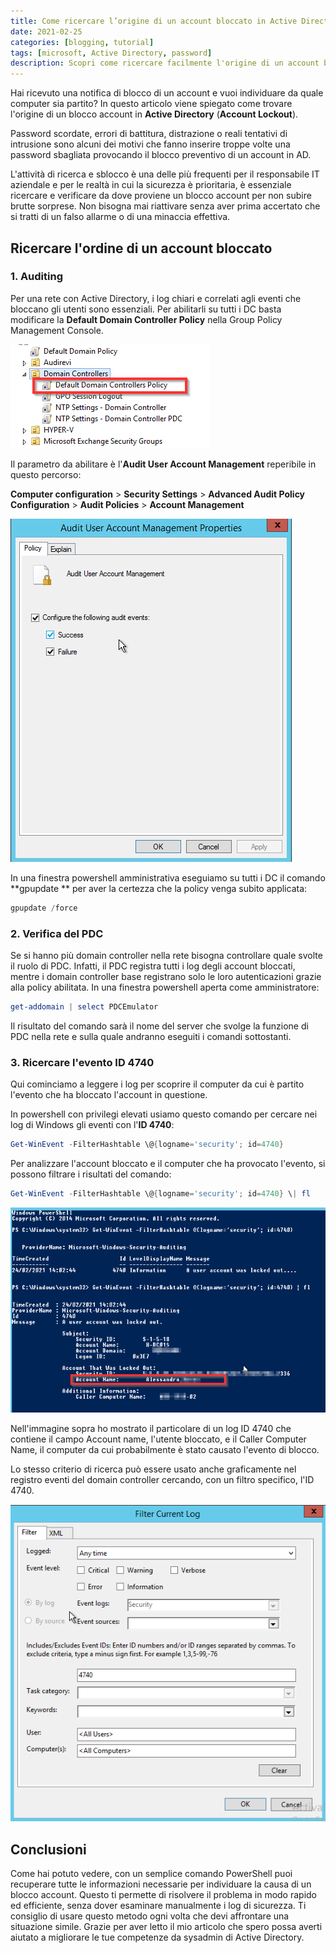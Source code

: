 ```yaml
---
title: Come ricercare l’origine di un account bloccato in Active Directory
date: 2021-02-25
categories: [blogging, tutorial]
tags: [microsoft, Active Directory, password] 
description: Scopri come ricercare facilmente l'origine di un account bloccato in Active Directory ...
---
```


Hai ricevuto una notifica di blocco di un account e vuoi individuare da quale computer sia partito? In questo articolo viene spiegato come trovare l'origine di un blocco account in **Active Directory** (**Account Lockout**).

Password scordate, errori di battitura, distrazione o reali tentativi di intrusione sono alcuni dei motivi che fanno inserire troppe volte una password sbagliata provocando il blocco preventivo di un account in AD.

L'attività di ricerca e sblocco è una delle più frequenti per il responsabile IT aziendale e per le realtà in cui la sicurezza è prioritaria, è essenziale ricercare e verificare da dove proviene un blocco account per non subire brutte sorprese. Non bisogna mai riattivare senza aver prima accertato che si tratti di un falso allarme o di una minaccia effettiva.

## Ricercare l'ordine di un account bloccato

### 1. Auditing

Per una rete con Active Directory, i log chiari e correlati agli eventi che bloccano gli utenti sono essenziali. Per abilitarli su tutti i DC basta modificare la **Default Domain Controller Policy** nella Group Policy Management Console.

![Group Policy](/assets/2024-06-27/image1.png)

Il parametro da abilitare è l'**Audit User Account Management** reperibile in questo percorso:

**Computer configuration** > **Security Settings** > **Advanced Audit Policy Configuration** > **Audit Policies** > **Account Management**

![Dettaglio GPO](/assets/2024-06-27/image2.png)

In una finestra powershell amministrativa eseguiamo su tutti i DC il comando **gpupdate ** per aver la certezza che la policy venga subito applicata:

```powershell
gpupdate /force
```

### 2. Verifica del PDC

Se si hanno più domain controller nella rete bisogna controllare quale svolte il ruolo di PDC. Infatti, il PDC registra tutti i log degli account bloccati, mentre i domain controller base registrano solo le loro autenticazioni grazie alla policy abilitata. In una finestra powershell aperta come amministratore:

```powershell
get-addomain | select PDCEmulator
```
Il risultato del comando sarà il nome del server che svolge la funzione di PDC nella rete e sulla quale andranno eseguiti i comandi sottostanti.

### 3. Ricercare l'evento ID 4740

Qui cominciamo a leggere i log per scoprire il computer da cui è partito l'evento che ha bloccato l'account in questione.

In powershell con privilegi elevati usiamo questo comando per cercare nei log di Windows gli eventi con l'**ID 4740**:
```powershell
Get-WinEvent -FilterHashtable \@{logname='security'; id=4740}
```

Per analizzare l'account bloccato e il computer che ha provocato l'evento, si possono filtrare i risultati del comando:
```powershell
Get-WinEvent -FilterHashtable \@{logname='security'; id=4740} \| fl
```

![Dettaglio del log in Powershell](/assets/2024-06-27/image3.png)

Nell'immagine sopra ho mostrato il particolare di un log ID 4740 che contiene il campo Account name, l'utente bloccato, e il Caller Computer Name, il computer da cui probabilmente è stato causato l'evento di blocco.

Lo stesso criterio di ricerca può essere usato anche graficamente nel registro eventi del domain controller cercando, con un filtro specifico, l'ID 4740.

![Dettaglio del log nel Event Viewer](/assets/2024-06-27/image4.png)

## Conclusioni
Come hai potuto vedere, con un semplice comando PowerShell puoi recuperare tutte le informazioni necessarie per individuare la causa di un blocco account. Questo ti permette di risolvere il problema in modo rapido ed efficiente, senza dover esaminare manualmente i log di sicurezza. Ti consiglio di usare questo metodo ogni volta che devi affrontare una situazione simile.
Grazie per aver letto il mio articolo che spero possa averti aiutato a migliorare le tue competenze da sysadmin di Active Directory.
